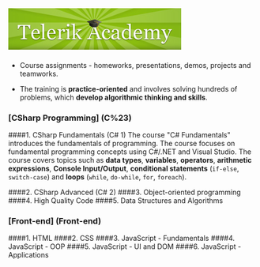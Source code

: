 ## ![Telerik](https://raw.githubusercontent.com/KaloyanchoSt/Telerik-Academy/master/images/telerik-academy-logo.jpg)  

* Course assignments - homeworks, presentations, demos, projects and teamworks.

* The training is **practice-oriented** and involves solving hundreds of problems, 
which **develop algorithmic thinking and skills**.

### [CSharp Programming] (C%23)

####1. CSharp Fundamentals (C# 1)
The course "C# Fundamentals" introduces the fundamentals of programming. The course focuses on fundamental programming concepts using C#/.NET and Visual Studio. The course covers topics such as **data types**, **variables**, **operators**, **arithmetic expressions**, **Console Input/Output**, **conditional statements** (`if-else`, `switch-case`) and **loops** (`while`, `do-while`, `for`, `foreach`). 

####2. CSharp Advanced (C# 2)
####3. Object-oriented programming
####4. High Quality Code
####5. Data Structures and Algorithms

### [Front-end] (Front-end)
####1. HTML
####2. CSS
####3. JavaScript - Fundamentals
####4. JavaScript - OOP
####5. JavaScript - UI and DOM
####6. JavaScript - Applications
